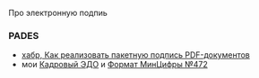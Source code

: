 Про электронную подпиь

### PADES
- [хабр, Как реализовать пакетную подпись PDF-документов](https://habr.com/ru/articles/890054/#comment_28031064)
- мои [Кадровый ЭДО](https://habr.com/ru/articles/703388/) и [Формат МинЦифры №472](https://habr.com/ru/articles/717804/) 
